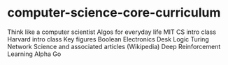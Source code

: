 # computer-science-core-curriculum

Think like a computer scientist
Algos for everyday life
MIT CS intro class
Harvard intro class
Key figures
Boolean
Electronics
Desk Logic
Turing
Network Science and associated articles (Wikipedia)
Deep Reinforcement Learning
  Alpha Go
